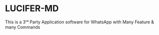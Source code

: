 # LUCIFER-MD
This is a 3ʳᵈ Party Application software for WhatsApp with Many Feature &amp; many Commands
